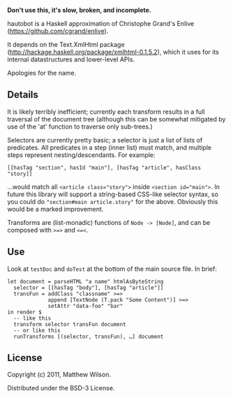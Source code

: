 **Don't use this, it's slow, broken, and incomplete.**

hautobot is a Haskell approximation of Christophe Grand's Enlive
(<https://github.com/cgrand/enlive>).

It depends on the Text.XmlHtml package
(<http://hackage.haskell.org/package/xmlhtml-0.1.5.2>), which it uses
for its internal datastructures and lower-level APIs.

Apologies for the name.

## Details

It is likely terribly inefficient; currently each transform results in
a full traversal of the document tree (although this can be somewhat
mitigated by use of the 'at' function to traverse only sub-trees.)

Selectors are currently pretty basic; a selector is just a list of
lists of predicates. All predicates in a step (inner list) must match,
and multiple steps represent nesting/descendants. For example:

    [[hasTag "section", hasId "main"], [hasTag "article", hasClass "story]]

…would match all `<article class="story">` inside `<section id="main">`. In 
future this library will support a string-based CSS-like selector syntax, so 
you could do `"section#main article.story"` for the above. Obviously this 
would be a marked improvement.

Transforms are (list-monadic) functions of `Node -> [Node]`, and can be composed
with `>=>` and `<=<`.

## Use

Look at `testDoc` and `doTest` at the bottom of the main source file. In
brief:

    let document = parseHTML "a name" htmlAsByteString
      selector = [[hasTag "body"], [hasTag "article"]]
      transFun = addClass "classname" >=> 
                 append [TextNode (T.pack "Some Content")] >=> 
                 setAttr "data-foo" "bar"
    in render $
      -- like this
      transform selector transFun document
      -- or like this
      runTransforms [(selector, transFun), …] document

## License

Copyright (c) 2011, Matthew Wilson.

Distributed under the BSD-3 License.
